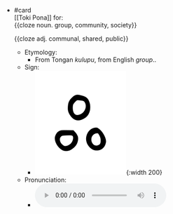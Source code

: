 - #card  
  [[Toki Pona]] for:  
  {{cloze noun. group, community, society}}
  
  {{cloze adj. communal, shared, public}}
	- Etymology:
		- From Tongan *kulupu*, from English *group*..
	- Sign:
		- ![Kulupu_-_sitelen_pona_in_Sonja_Lang's_handwriting.svg](../assets/Kulupu_-_sitelen_pona_in_Sonja_Lang's_handwriting_1657537371169_0.svg){:width 200}
	- Pronunciation:
		- ![](../assets/Toki_Pona_-_jan_Lakuse_-_kulupu_1657463806285_0.ogg)